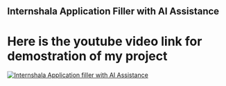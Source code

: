 ## Internshala Application Filler with AI Assistance

# Here is the youtube video link for demostration of my project
[![Internshala Application filler with AI Assistance](https://img.youtube.com/vi/8zhxo5tolf8)](https://www.youtube.com/watch?v=8zhxo5tolf8)


